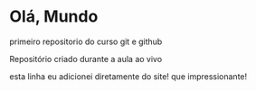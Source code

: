 # Olá, Mundo
primeiro repositorio do curso git e github

Repositório criado durante a aula ao vivo

esta linha eu adicionei diretamente do site! que impressionante!
